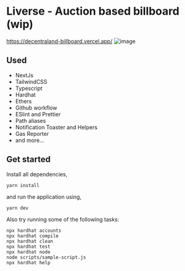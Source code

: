 
# Liverse - Auction based billboard (wip)

https://decentraland-billboard.vercel.app/
![image](https://user-images.githubusercontent.com/29498872/152671335-586828a7-39b6-4f76-a13c-82b326efcaee.png)

## Used 
 - NextJs
 - TailwindCSS
 - Typescript
 - Hardhat
 - Ethers
 - Github workflow
 - ESlint and Prettier
 - Path aliases
 - Notification Toaster and Helpers
 - Gas Reporter
 - and more...

## Get started

Install all dependencies,

```
yarn install
```

and run the application using,

```
yarn dev
```

Also try running some of the following tasks:

```shell
npx hardhat accounts
npx hardhat compile
npx hardhat clean
npx hardhat test
npx hardhat node
node scripts/sample-script.js
npx hardhat help
```
